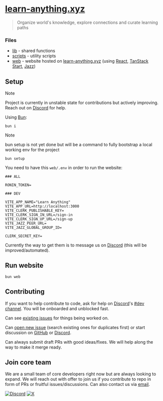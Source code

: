 # [learn-anything.xyz](https://learn-anything.xyz)

> Organize world's knowledge, explore connections and curate learning paths

### Files

- [lib](lib) - shared functions
- [scripts](scripts) - utility scripts
- [web](web) - website hosted on [learn-anything.xyz](https://learn-anything.xyz) (using [React](https://react.dev/), [TanStack Start](https://tanstack.com/start/latest), [Jazz](https://jazz.tools/))

## Setup

> [!NOTE]
> Project is currently in unstable state for contributions but actively improving. Reach out on [Discord](https://discord.gg/bxtD8x6aNF) for help.

Using [Bun](https://bun.sh):

```
bun i
```

> [!NOTE]
> bun setup is not yet done but will be a command to fully bootstrap a local working env for the project

```
bun setup
```

You need to have this `web/.env` in order to run the website:

```
### ALL

RONIN_TOKEN=

### DEV

VITE_APP_NAME="Learn Anything"
VITE_APP_URL=http://localhost:3000
VITE_CLERK_PUBLISHABLE_KEY=
VITE_CLERK_SIGN_IN_URL=/sign-in
VITE_CLERK_SIGN_UP_URL=/sign-up
VITE_JAZZ_PEER_URL=
VITE_JAZZ_GLOBAL_GROUP_ID=

CLERK_SECRET_KEY=
```

Currently the way to get them is to message us on [Discord](https://discord.gg/bxtD8x6aNF) (this will be improved/automated).

## Run website

```
bun web
```

## Contributing

If you want to help contribute to code, ask for help on [Discord](https://discord.gg/bxtD8x6aNF)'s [#dev channel](https://discord.com/channels/428579844046192640/1171861795867209798). You will be onboarded and unblocked fast.

Can see [existing issues](../../issues) for things being worked on.

Can [open new issue](../../issues/new/choose) (search existing ones for duplicates first) or start discussion on [GitHub](../../discussions) or [Discord](https://discord.gg/bxtD8x6aNF).

Can always submit draft PRs with good ideas/fixes. We will help along the way to make it merge ready.

## Join core team

We are a small team of core developers right now but are always looking to expand. We will reach out with offer to join us if you contribute to repo in form of PRs or fruitful issues/discussions. Can also contact us via [email](mailto:join@learn-anything.xyz).

[![Discord](https://img.shields.io/badge/Discord-100000?style=flat&logo=discord&logoColor=white&labelColor=black&color=black)](https://discord.com/invite/bxtD8x6aNF) [![X](https://img.shields.io/badge/learnanything-100000?logo=X&color=black)](https://x.com/learnanything_)
